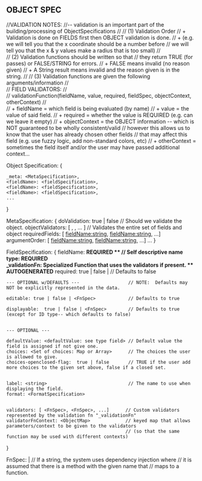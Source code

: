 ## OBJECT SPEC ##

//VALIDATION NOTES:
//-- validation is an important part of the building/processing of ObjectSpecifications
//
// 	(1) Validation Order
//		+ Validation is done on FIELDS first then OBJECT validation is done.
//		+   (e.g. we will tell you that the x coordinate should be a number before 
//			  we will tell you that the x & y values make a radius that is too small)
//		
//	(2) Validation functions should be written so that
//		they return TRUE (for passes) or FALSE/STRING for errors.
//		+ FALSE means invalid (no reason given)
//		+ A String result means invalid and the reason given is in the string.
//
//  (3) Validation functions are given the following arguments/information
//		
//		FIELD VALIDATORS:
//			
//			validationFunction(fieldName, value, required, fieldSpec, objectContext, otherContext)
//	
//			+ fieldName = which field is being evaluated (by name)
//			+ value = the value of said field.
//		    + required = whether the value is REQUIRED  (e.g. can we leave it empty)
//			+ objectContext = the OBJECT information -- which is NOT guaranteed to be wholly consistent/valid
//				 however this allows us to know that the user has already chosen other fields
//				 that may affect this field  (e.g. use fuzzy logic, add non-standard colors, etc)
//			+ otherContext = sometimes the field itself and/or the user may have passed additional context...



Object Specification: {
	
	_meta: <MetaSpecification>,
	<fieldName>: <fieldSpecification>,
	<fieldName>: <fieldSpecification>,
	<fieldName>: <fieldSpecification>,
	...
	
}



MetaSpecification: {
	doValidation: true | false						// Should we validate the object. 
	objectValidators: [ <FnSpec>, <FnSpec>, ... ]	// Validates the entire set of fields and object 
	requiredFields: [ <fieldName:string>, <fieldName:string>, ...]
	argumentOrder: [ <fieldName:string>, <fieldName:string>, ...]
	...
}


FieldSpecification: {
	fieldName: <string>   						   **REQUIRED **  // Self descriptive name
	type:  <FieldType :string from field-types.js>    **REQUIRED**   
	_validationFn: **Specialized Function** that uses the validators if present.   ** AUTOGENERATED**
	required: true | false | <FnSpec>			 // Defaults to false

	--- OPTIONAL w/DEFAULTS ---					 // NOTE:  Defaults may NOT be explicitly represented in the data.

	editable: true | false | <FnSpec>            // Defaults to true
	
	displayable:  true | false | <FnSpec>		 // Defaults to true (except for ID type-- which defaults to false)
	
	
	--- OPTIONAL --- 

	defaultValue: <defaultValue: see type field> // Default value the field is assigned if not give one.
	choices: <Set of choices: Map or Array> 	 // The choices the user is allowed to give.
	choices-openclosed-flag:  true | false 		 // TRUE if the user add more choices to the given set above, false if a closed set.
	

	label: <string> 							 // The name to use when displaying the field.   
	format: <FormatSpecification>

	
	validators: [ <FnSpec>, <FnSpec>, ...]      // Custom validators represented by the validation fn "_validationFn"
	validatorFnContext: <ObjectMap>				// keyed map that allows parameters/context to be given to the validators
												// (so that the same function may be used with different contexts)
}


FnSpec:  <string> | <function>                 // If a string, the system uses dependency injection where 
											   // it is assumed that there is a method with the given name that
											   // maps to a function.